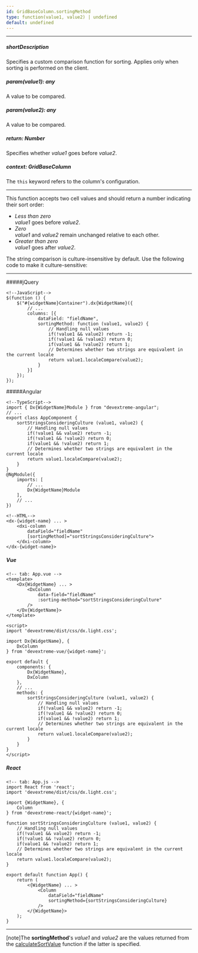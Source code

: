 ```yaml
---
id: GridBaseColumn.sortingMethod
type: function(value1, value2) | undefined
default: undefined
---
```

---
##### shortDescription
Specifies a custom comparison function for sorting. Applies only when sorting is performed on the client.

##### param(value1): any
A value to be compared.

##### param(value2): any
A value to be compared.

##### return: Number
Specifies whether *value1* goes before *value2*.

##### context: GridBaseColumn
The `this` keyword refers to the column's configuration.

---
This function accepts two cell values and should return a number indicating their sort order:

- *Less than zero*     
*value1* goes before *value2*.
- *Zero*   
*value1* and *value2* remain unchanged relative to each other.
- *Greater than zero*   
*value1* goes after *value2*.

The string comparison is culture-insensitive by default. Use the following code to make it culture-sensitive:

---
#####jQuery 

    <!--JavaScript-->
    $(function () {
        $("#{widgetName}Container").dx{WidgetName}({
            // ...
            columns: [{
                dataField: "fieldName",
                sortingMethod: function (value1, value2) {
                    // Handling null values
                    if(!value1 && value2) return -1;
                    if(!value1 && !value2) return 0;
                    if(value1 && !value2) return 1;
                    // Determines whether two strings are equivalent in the current locale
                    return value1.localeCompare(value2);
                }
            }]
        });
    });

#####Angular

    <!--TypeScript-->
    import { Dx{WidgetName}Module } from "devextreme-angular";
    // ...
    export class AppComponent {
        sortStringsConsideringCulture (value1, value2) {
            // Handling null values
            if(!value1 && value2) return -1;
            if(!value1 && !value2) return 0;
            if(value1 && !value2) return 1;
            // Determines whether two strings are equivalent in the current locale
            return value1.localeCompare(value2);
        }
    }
    @NgModule({
        imports: [
            // ...
            Dx{WidgetName}Module
        ],
        // ...
    })

    <!--HTML-->
    <dx-{widget-name} ... >
        <dxi-column
            dataField="fieldName"
            [sortingMethod]="sortStringsConsideringCulture">
        </dxi-column>
    </dx-{widget-name}>

##### Vue

    <!-- tab: App.vue -->
    <template>
        <Dx{WidgetName} ... >
            <DxColumn
                data-field="fieldName"
                :sorting-method="sortStringsConsideringCulture"
            />
        </Dx{WidgetName}>
    </template>

    <script>
    import 'devextreme/dist/css/dx.light.css';

    import Dx{WidgetName}, {
        DxColumn
    } from 'devextreme-vue/{widget-name}';

    export default {
        components: {
            Dx{WidgetName},
            DxColumn
        },
        // ...
        methods: {
            sortStringsConsideringCulture (value1, value2) {
                // Handling null values
                if(!value1 && value2) return -1;
                if(!value1 && !value2) return 0;
                if(value1 && !value2) return 1;
                // Determines whether two strings are equivalent in the current locale
                return value1.localeCompare(value2);
            }
        }
    }
    </script>

##### React

    <!-- tab: App.js -->
    import React from 'react';
    import 'devextreme/dist/css/dx.light.css';

    import {WidgetName}, {
        Column
    } from 'devextreme-react/{widget-name}';

    function sortStringsConsideringCulture (value1, value2) {
        // Handling null values
        if(!value1 && value2) return -1;
        if(!value1 && !value2) return 0;
        if(value1 && !value2) return 1;
        // Determines whether two strings are equivalent in the current locale
        return value1.localeCompare(value2);
    }

    export default function App() {
        return (
            <{WidgetName} ... >
                <Column
                    dataField="fieldName"
                    sortingMethod={sortStringsConsideringCulture}
                />
            </{WidgetName}>
        );
    }

---

[note]The **sortingMethod**'s *value1* and *value2* are the values returned from the [calculateSortValue](/api-reference/_hidden/GridBaseColumn/calculateSortValue.md '{basewidgetpath}/Configuration/columns/#calculateSortValue') function if the latter is specified.
